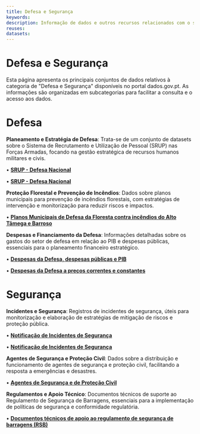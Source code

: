 ```yaml
---
title: Defesa e Segurança
keywords:
description: Informação de dados e outros recursos relacionados com o sector do Defesa e Segurança.
reuses:
datasets:
---
```

# Defesa e Segurança 
Esta página apresenta os principais conjuntos de dados relativos à categoria de "Defesa e Segurança" disponíveis no portal dados.gov.pt. As informações são organizadas em subcategorias para facilitar a consulta e o acesso aos dados.
# Defesa
**Planeamento e Estratégia de Defesa**: Trata-se de um conjunto de datasets sobre o Sistema de Recrutamento e Utilização de Pessoal (SRUP) nas Forças Armadas, focando na gestão estratégica de recursos humanos militares e civis.

•	[**SRUP - Defesa Nacional**](https://dados.gov.pt/pt/datasets/srup-defesa-nacional-1/)

•	[**SRUP - Defesa Nacional**](https://dados.gov.pt/pt/datasets/srup-defesa-nacional/)

**Proteção Florestal e Prevenção de Incêndios**: Dados sobre planos municipais para prevenção de incêndios florestais, com estratégias de intervenção e monitorização para reduzir riscos e impactos.

•	[**Planos Municipais de Defesa da Floresta contra incêndios do Alto Tâmega e Barroso**](https://dados.gov.pt/pt/datasets/planos-municipais-de-defesa-da-floresta-contra-incendios-do-alto-tamega-e-barroso/)

**Despesas e Financiamento da Defesa**: Informações detalhadas sobre os gastos do setor de defesa em relação ao PIB e despesas públicas, essenciais para o planeamento financeiro estratégico.

•	[**Despesas da Defesa, despesas públicas e PIB**](https://dados.gov.pt/pt/datasets/despesas-da-defesa-despesas-publicas-e-pib/)

•	[**Despesas da Defesa a preços correntes e constantes**](https://dados.gov.pt/pt/datasets/despesas-da-defesa-a-precos-correntes-e-constantes-2/)

# Segurança
**Incidentes e Segurança**: Registros de incidentes de segurança, úteis para monitorização e elaboração de estratégias de mitigação de riscos e proteção pública.

•	[**Notificação de Incidentes de Segurança**](https://dados.gov.pt/pt/datasets/notificacao-de-incidentes-de-seguranca/)

•	[**Notificação de Incidentes de Segurança**](https://dados.gov.pt/pt/datasets/notificacao-de-incidentes-de-seguranca-1/)

**Agentes de Segurança e Proteção Civil**: Dados sobre a distribuição e funcionamento de agentes de segurança e proteção civil, facilitando a resposta a emergências e desastres.

•	[**Agentes de Segurança e de Proteção Civil**](https://dados.gov.pt/pt/datasets/agentes-de-seguranca-e-de-protecao-civil/)

**Regulamentos e Apoio Técnico**: Documentos técnicos de suporte ao Regulamento de Segurança de Barragens, essenciais para a implementação de políticas de segurança e conformidade regulatória.

•	[**Documentos técnicos de apoio ao regulamento de segurança de barragens (RSB)**](https://dados.gov.pt/pt/datasets/documentos-tecnicos-de-apoio-ao-regulamento-de-seguranca-de-barragens-rsb/)
